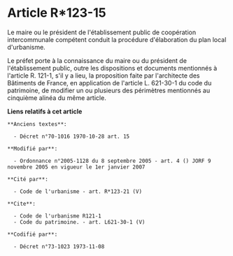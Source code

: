# Article R*123-15

Le maire ou le président de l'établissement public de coopération intercommunale compétent conduit la procédure d'élaboration
du plan local d'urbanisme.

Le préfet porte à la connaissance du maire ou du président de l'établissement public, outre les dispositions et documents
mentionnés à l'article R. 121-1, s'il y a lieu, la proposition faite par l'architecte des Bâtiments de France, en application
de l'article L. 621-30-1 du code du patrimoine, de modifier un ou plusieurs des périmètres mentionnés au cinquième alinéa du
même article.

**Liens relatifs à cet article**

	**Anciens textes**:

	  - Décret n°70-1016 1970-10-28 art. 15

	**Modifié par**:

	  - Ordonnance n°2005-1128 du 8 septembre 2005 - art. 4 () JORF 9 novembre 2005 en vigueur le 1er janvier 2007

	**Cité par**:

	  - Code de l'urbanisme - art. R*123-21 (V)

	**Cite**:

	  - Code de l'urbanisme R121-1
	  - Code du patrimoine. - art. L621-30-1 (V)

	**Codifié par**:

	  - Décret n°73-1023 1973-11-08
